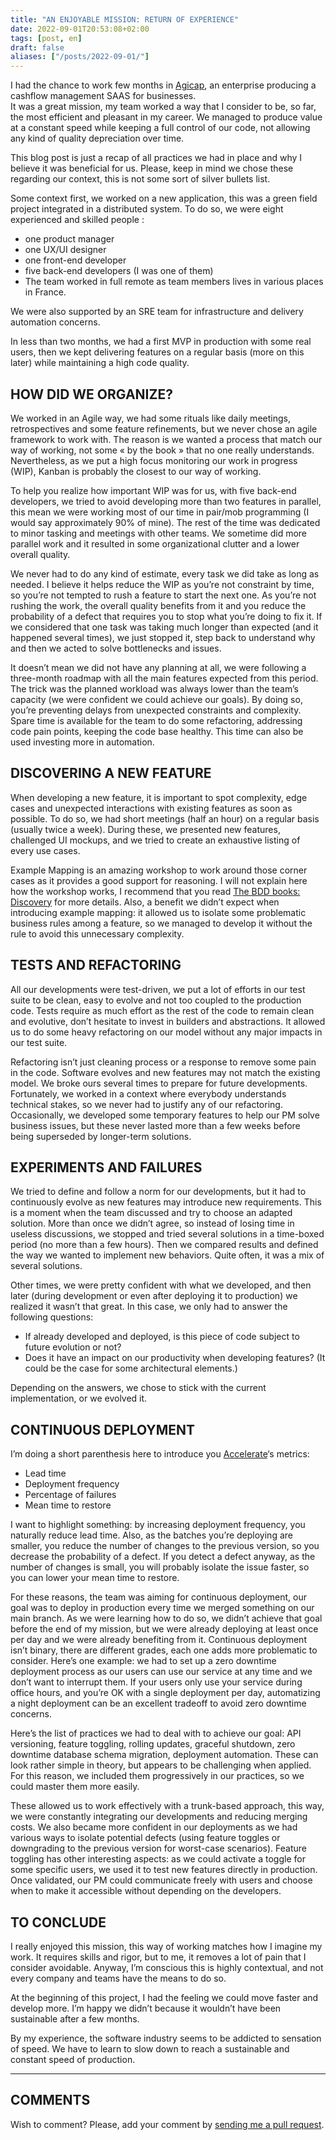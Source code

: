 ```yaml
---
title: "AN ENJOYABLE MISSION: RETURN OF EXPERIENCE"
date: 2022-09-01T20:53:08+02:00
tags: [post, en]
draft: false
aliases: ["/posts/2022-09-01/"]
---
```


I had the chance to work few months in [Agicap](https://agicap.com/), an enterprise producing a cashflow management SAAS for businesses.  
It was a great mission, my team worked a way that I consider to be, so far, the most efficient and pleasant in my career. We managed to produce value at a constant speed while keeping a full control of our code, not allowing any kind of quality depreciation over time.

This blog post is just a recap of all practices we had in place and why I believe it was beneficial for us. Please, keep in mind we chose these regarding our context, this is not some sort of silver bullets list.

Some context first, we worked on a new application, this was a green field project integrated in a distributed system. To do so, we were eight experienced and skilled people&nbsp;:

- one product manager
- one UX/UI designer
- one front-end developer
- five back-end developers (I was one of them)
- The team worked in full remote as team members lives in various places in France.

We were also supported by an SRE team for infrastructure and delivery automation concerns.

In less than two months, we had a first MVP in production with some real users, then we kept delivering features on a regular basis (more on this later) while maintaining a high code quality.

## HOW DID WE ORGANIZE?

We worked in an Agile way, we had some rituals like daily meetings, retrospectives and some feature refinements, but we never chose an agile framework to work with. The reason is we wanted a process that match our way of working, not some « by the book » that no one really understands. Nevertheless, as we put a high focus monitoring our work in progress (WIP), Kanban is probably the closest to our way of working.

To help you realize how important WIP was for us, with five back-end developers, we tried to avoid developing more than two features in parallel, this mean we were working most of our time in pair/mob programming (I would say approximately 90% of mine). The rest of the time was dedicated to minor tasking and meetings with other teams. We sometime did more parallel work and it resulted in some organizational clutter and a lower overall quality.

We never had to do any kind of estimate, every task we did take as long as needed. I believe it helps reduce the WIP as you’re not constraint by time, so you’re not tempted to rush a feature to start the next one. As you’re not rushing the work, the overall quality benefits from it and you reduce the probability of a defect that requires you to stop what you’re doing to fix it. If we considered that one task was taking much longer than expected (and it happened several times), we just stopped it, step back to understand why and then we acted to solve bottlenecks and issues.

It doesn’t mean we did not have any planning at all, we were following a three-month roadmap with all the main features expected from this period. The trick was the planned workload was always lower than the team’s capacity (we were confident we could achieve our goals). By doing so, you’re preventing delays from unexpected constraints and complexity. Spare time is available for the team to do some refactoring, addressing code pain points, keeping the code base healthy. This time can also be used investing more in automation.

## DISCOVERING A NEW FEATURE

When developing a new feature, it is important to spot complexity, edge cases and unexpected interactions with existing features as soon as possible. To do so, we had short meetings (half an hour) on a regular basis (usually twice a week). During these, we presented new features, challenged UI mockups, and we tried to create an exhaustive listing of every use cases.

Example Mapping is an amazing workshop to work around those corner cases as it provides a good support for reasoning. I will not explain here how the workshop works, I recommend that you read [The BDD books: Discovery](https://www.bddbooks.com/) for more details. Also, a benefit we didn’t expect when introducing example mapping: it allowed us to isolate some problematic business rules among a feature, so we managed to develop it without the rule to avoid this unnecessary complexity.

## TESTS AND REFACTORING

All our developments were test-driven, we put a lot of efforts in our test suite to be clean, easy to evolve and not too coupled to the production code. Tests require as much effort as the rest of the code to remain clean and evolutive, don’t hesitate to invest in builders and abstractions. It allowed us to do some heavy refactoring on our model without any major impacts in our test suite.

Refactoring isn’t just cleaning process or a response to remove some pain in the code. Software evolves and new features may not match the existing model. We broke ours several times to prepare for future developments. Fortunately, we worked in a context where everybody understands technical stakes, so we never had to justify any of our refactoring. Occasionally, we developed some temporary features to help our PM solve business issues, but these never lasted more than a few weeks before being superseded by longer-term solutions.

## EXPERIMENTS AND FAILURES

We tried to define and follow a norm for our developments, but it had to continuously evolve as new features may introduce new requirements. This is a moment when the team discussed and try to choose an adapted solution. More than once we didn’t agree, so instead of losing time in useless discussions, we stopped and tried several solutions in a time-boxed period (no more than a few hours). Then we compared results and defined the way we wanted to implement new behaviors. Quite often, it was a mix of several solutions.

Other times, we were pretty confident with what we developed, and then later (during development or even after deploying it to production) we realized it wasn’t that great. In this case, we only had to answer the following questions:

- If already developed and deployed, is this piece of code subject to future evolution or not?
- Does it have an impact on our productivity when developing features? (It could be the case for some architectural elements.)

Depending on the answers, we chose to stick with the current implementation, or we evolved it.

## CONTINUOUS DEPLOYMENT

I’m doing a short parenthesis here to introduce you [Accelerate](https://itrevolution.com/product/accelerate/)‘s metrics:

- Lead time
- Deployment frequency
- Percentage of failures
- Mean time to restore

I want to highlight something: by increasing deployment frequency, you naturally reduce lead time. Also, as the batches you’re deploying are smaller, you reduce the number of changes to the previous version, so you decrease the probability of a defect. If you detect a defect anyway, as the number of changes is small, you will probably isolate the issue faster, so you can lower your mean time to restore.

For these reasons, the team was aiming for continuous deployment, our goal was to deploy in production every time we merged something on our main branch. As we were learning how to do so, we didn’t achieve that goal before the end of my mission, but we were already deploying at least once per day and we were already benefiting from it. Continuous deployment isn’t binary, there are different grades, each one adds more problematic to consider. Here’s one example: we had to set up a zero downtime deployment process as our users can use our service at any time and we don’t want to interrupt them. If your users only use your service during office hours, and you’re OK with a single deployment per day, automatizing a night deployment can be an excellent tradeoff to avoid zero downtime concerns.

Here’s the list of practices we had to deal with to achieve our goal: API versioning, feature toggling, rolling updates, graceful shutdown, zero downtime database schema migration, deployment automation. These can look rather simple in theory, but appears to be challenging when applied. For this reason, we included them progressively in our practices, so we could master them more easily.

These allowed us to work effectively with a trunk-based approach, this way, we were constantly integrating our developments and reducing merging costs. We also became more confident in our deployments as we had various ways to isolate potential defects (using feature toggles or downgrading to the previous version for worst-case scenarios). Feature toggling has other interesting aspects: as we could activate a toggle for some specific users, we used it to test new features directly in production. Once validated, our PM could communicate freely with users and choose when to make it accessible without depending on the developers.

## TO CONCLUDE

I really enjoyed this mission, this way of working matches how I imagine my work. It requires skills and rigor, but to me, it removes a lot of pain that I consider avoidable. Anyway, I’m conscious this is highly contextual, and not every company and teams have the means to do so.

At the beginning of this project, I had the feeling we could move faster and develop more. I’m happy we didn’t because it wouldn’t have been sustainable after a few months.

By my experience, the software industry seems to be addicted to sensation of speed. We have to learn to slow down to reach a sustainable and constant speed of production.

---

## COMMENTS

<!--Add your comment here-->

Wish to comment? Please, add your comment by [sending me a pull request](https://github.com/RomainTrm/Blog?tab=readme-ov-file#how-to-comment).
